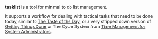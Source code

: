 **tasklist** is a tool for minimal to do list management.

It supports a workflow for dealing with tactical tasks that need to be done
today, similar to [The Taste of the Day][totd], or a very stripped down version
of [Getting Things Done][gtd] or The Cycle System from [Time Management for 
System Administrators][tmsa].

[totd]: http://randsinrepose.com/archives/the-taste-of-the-day/
[gtd]: https://en.wikipedia.org/wiki/Getting_Things_Done
[tmsa]: http://shop.oreilly.com/product/9780596007836.do
